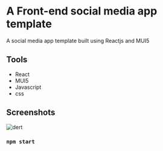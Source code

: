 # A Front-end social media app template

A social media app template built using Reactjs and MUI5

## Tools

- React
- MUI5
- Javascript
- css

## Screenshots

![dert](https://adebowalejeff.netlify.app/assets/project2.7cc98d85.png)

### `npm start`



